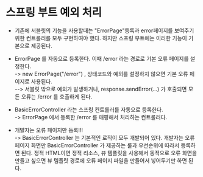 __스프링 부트 예외 처리__
===========================
- 기존에 서블릿의 기능을 사용할때는 "ErrorPage"등록과 error페이지를 보여주기 위한 컨트롤러를 모두 구현하여야 했다. 하지만 스프링 부트에는 이러한 기능이 기본으로 제공된다.

- ErrorPage 를 자동으로 등록한다. 이때 /error 라는 경로로 기본 오류 페이지를 설정한다.      
-> new ErrorPage("/error") , 상태코드와 예외를 설정하지 않으면 기본 오류 페이지로 사용된다.       
--> 서블릿 밖으로 예외가 발생하거나, response.sendError(...) 가 호출되면 모든 오류는 /error 를 호출하게 된다.            

- BasicErrorController 라는 스프링 컨트롤러를 자동으로 등록한다.    
-> ErrorPage 에서 등록한 /error 를 매핑해서 처리하는 컨트롤러다.   

- 개발자는 오류 페이지만 등록!!!       
-> BasicErrorController 는 기본적인 로직이 모두 개발되어 있다. 개발자는 오류 페이지 화면만 BasicErrorController 가 제공하는 룰과 우선순위에 따라서 등록하면 된다. 정적 HTML이면 정적 리소스, 뷰 템플릿을 사용해서 동적으로 오류 화면을 만들고 싶으면 뷰 템플릿 경로에 오류 페이지 파일을 만들어서 넣어두기만 하면 된다.

